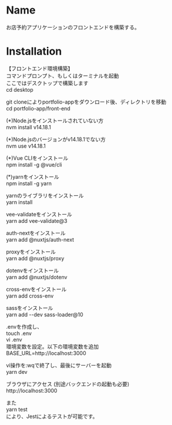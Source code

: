 # Name
お店予約アプリケーションのフロントエンドを構築する。
  
# Installation
  
【フロントエンド環境構築】  
コマンドプロンプト、もしくはターミナルを起動  
ここではデスクトップで構築します  
cd desktop  
  
git cloneによりportfolio-appをダウンロード後、ディレクトリを移動  
cd portfolio-app/front-end  
  
(*)Node.jsをインストールされていない方  
nvm install v14.18.1  
  
(*)Node.jsのバージョンがv14.18.1でない方  
nvm use v14.18.1  
  
(*)Vue CLIをインストール  
npm install -g @vue/cli  
  
(*)yarnをインストール  
npm install -g yarn  
  
yarnのライブラリをインストール  
yarn install  
  
vee-validateをインストール  
yarn add vee-validate@3  
  
auth-nextをインストール  
yarn add @nuxtjs/auth-next  
  
proxyをインストール  
yarn add @nuxtjs/proxy  
  
dotenvをインストール  
yarn add @nuxtjs/dotenv  
  
cross-envをインストール  
yarn add cross-env  
  
sassをインストール  
yarn add --dev sass-loader@10  
  
.envを作成し、  
touch .env  
vi .env  
環境変数を設定。以下の環境変数を追加  
BASE_URL=http://localhost:3000  
  
vi操作を:wqで終了し、最後にサーバーを起動  
yarn dev  
  
ブラウザにアクセス  (別途バックエンドの起動も必要)  
http://localhost:3000  
  
また  
yarn test  
により、Jestによるテストが可能です。  
